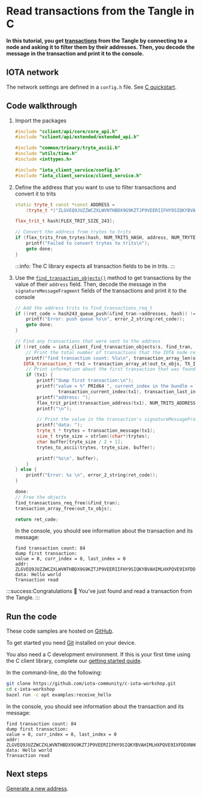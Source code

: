 # Read transactions from the Tangle in C

**In this tutorial, you get [transactions](root://getting-started/1.0/understanding-iota/transactions.md) from the Tangle by connecting to a node and asking it to filter them by their addresses. Then, you decode the message in the transaction and print it to the console.**

## IOTA network

The network settings are defined in a `config.h` file. See [C quickstart](root://client-libraries/1.0/getting-started/c-quickstart.md).

## Code walkthrough

1. Import the packages

    ```cpp
    #include "cclient/api/core/core_api.h"
    #include "cclient/api/extended/extended_api.h"

    #include "common/trinary/tryte_ascii.h"
    #include "utils/time.h"
    #include <inttypes.h>

    #include "iota_client_service/config.h"
    #include "iota_client_service/client_service.h"
    ```

2. Define the address that you want to use to filter transactions and convert it to trits

    ```cpp
    static tryte_t const *const ADDRESS =
        (tryte_t *)"ZLGVEQ9JUZZWCZXLWVNTHBDX9G9KZTJP9VEERIIFHY9SIQKYBVAHIMLHXPQVE9IXFDDXNHQINXJDRPFDXNYVAPLZAW";

    flex_trit_t hash[FLEX_TRIT_SIZE_243];

    // Convert the address from trytes to trits
    if (flex_trits_from_trytes(hash, NUM_TRITS_HASH, address, NUM_TRYTES_HASH, NUM_TRYTES_HASH) == 0) {
        printf("Failed to convert trytes to trits\n");
        goto done;
    }
    ```

    :::info:
    The C library expects all transaction fields to be in trits.
    :::

3. Use the [`find_transaction_objects()`](https://github.com/iotaledger/entangled/blob/develop/cclient/api/extended/find_transaction_objects.h) method to get transactions by the value of their `address` field. Then, decode the message in the `signatureMessageFragment` fields of the transactions and print it to the console

    ```cpp
    // Add the address trits to find_transactions_req_t
    if ((ret_code = hash243_queue_push(&find_tran->addresses, hash)) != RC_OK) {
        printf("Error: push queue %s\n", error_2_string(ret_code));
        goto done;
    }

    // Find any transactions that were sent to the address
    if ((ret_code = iota_client_find_transaction_objects(s, find_tran, out_tx_objs)) == RC_OK) {
        // Print the total number of transactions that the IOTA node returned
        printf("find transaction count: %lu\n", transaction_array_len(out_tx_objs));
       IOTA_transaction_t *tx1 = transaction_array_at(out_tx_objs, TX_INDEX);
        // Print information about the first transaction that was found
        if (tx1) {
            printf("dump first transaction:\n");
            printf("value = %" PRId64 ", current_index in the bundle = %" PRIu64 ", last_index of the bundle = %" PRIu64 "\n", transaction_value(tx1),
                    transaction_current_index(tx1), transaction_last_index(tx1));
            printf("address: ");
            flex_trit_print(transaction_address(tx1), NUM_TRITS_ADDRESS);
            printf("\n");

            // Print the value in the transaction's signatureMessageFragment field
            printf("data: ");
            tryte_t * trytes = transaction_message(tx1);
            size_t tryte_size = strlen((char*)trytes);
            char buffer[tryte_size / 2 + 1];
            trytes_to_ascii(trytes, tryte_size, buffer);

            printf("%s\n", buffer);
        }
    } else {
        printf("Error: %s \n", error_2_string(ret_code));
    }

    done:
    // Free the objects
    find_transactions_req_free(&find_tran);
    transaction_array_free(out_tx_objs);

    return ret_code;
    ```

    In the console, you should see information about the transaction and its message:

    ```
    find transaction count: 84
    dump first transaction:
    value = 0, curr_index = 0, last_index = 0
    addr: ZLGVEQ9JUZZWCZXLWVNTHBDX9G9KZTJP9VEERIIFHY9SIQKYBVAHIMLHXPQVE9IXFDDXNHQINXJDRPFDX
    data: Hello world
    Transaction read
    ```

:::success:Congratulations :tada:
You've just found and read a transaction from the Tangle.
:::

## Run the code

These code samples are hosted on [GitHub](https://github.com/iota-community/c-iota-workshop).

To get started you need [Git](https://git-scm.com/book/en/v2/Getting-Started-Installing-Git) installed on your device.

You also need a C development environment. If this is your first time using the C client library, complete our [getting started guide](root://client-libraries/1.0/getting-started/c-quickstart.md).

In the command-line, do the following:

```bash
git clone https://github.com/iota-community/c-iota-workshop.git
cd c-iota-workshop
bazel run -c opt examples:receive_hello
```

In the console, you should see information about the transaction and its message:

```
find transaction count: 84
dump first transaction:
value = 0, curr_index = 0, last_index = 0
addr: ZLGVEQ9JUZZWCZXLWVNTHBDX9G9KZTJP9VEERIIFHY9SIQKYBVAHIMLHXPQVE9IXFDDXNHQINXJDRPFDX
data: Hello world
Transaction read
```

## Next steps

[Generate a new address](../c/generate-an-address.md).

